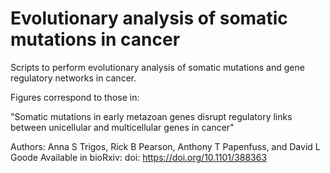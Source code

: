 # Evolutionary analysis of somatic mutations in cancer

Scripts to perform evolutionary analysis of somatic mutations and gene regulatory networks in cancer.

Figures correspond to those in:

"Somatic mutations in early metazoan genes disrupt regulatory links between unicellular and multicellular genes in cancer"

Authors: Anna S Trigos, Rick B Pearson, Anthony T Papenfuss, and David L Goode
Available in bioRxiv: doi: https://doi.org/10.1101/388363


